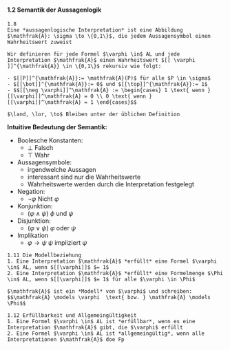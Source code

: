 #### 1.2 Semantik der Aussagenlogik

```ad-def
1.8 
Eine *aussagenlogische Interpretation* ist eine Abbildung $\mathfrak{A}: \sigma \to \{0,1\}$, die jedem Aussagensymbol einen Wahrheitswert zuweist
``` 

```ad-def
Wir definieren für jede Formel $\varphi \in$ AL und jede Interpretation $\mathfrak{A}$ einen Wahrheitswert $[[ \varphi ]]^{\mathfrak{A}} \in \{0,1\}$ rekursiv wie folgt:

- $[[P]]^{\mathfrak{A}}:= \mathfrak{A}(P)$ für alle $P \in \sigma$
- $[[\bot]]^{\mathfrak{A}}:= 0$ und $[[\top]]^{\mathfrak{A}}:= 1$
- $$[[\neg \varphi]]^\mathfrak{A} := \begin{cases} 1 \text{ wenn } [[\varphi]]^\mathfrak{A} = 0 \\ 0 \text{ wenn } [[\varphi]]^\mathfrak{A} = 1 \end{cases}$$ 

$\land, \lor, \to$ Bleiben unter der üblichen Definition

```

**Intuitive Bedeutung der Semantik:**
- Boolesche Konstanten: 
	- $\bot$ Falsch
	- $\top$ Wahr
- Aussagensymbole:
	- irgendwelche Aussagen
	- interessant sind nur die Wahrheitswerte
	- Wahrheitswerte werden durch die Interpretation festgelegt
- Negation: 
	- $\neg \varphi$ Nicht $\varphi$ 
- Konjunktion:
	- $(\varphi \land \psi)$ $\phi$ und $\psi$
- Disjunktion:
	- $(\varphi \lor \psi)$ $\varphi$ oder $\psi$ 
- Implikation 
	- $\varphi \to \psi$ $\psi$ impliziert $\psi$

```ad-def
1.11 Die Modellbeziehung
1. Eine Interpretation $\mathfrak{A}$ *erfüllt* eine Formel $\varphi \in$ AL, wenn $[[\varphi]]$ $= 1$
2. Eine Interpretation $\mathfrak{A}$ *erfüllt* eine Formelmenge $\Phi \in$ AL, wenn $[[\varphi]]$ $= 1$ für alle $\varphi \in \Phi$

$\mathfrak{A}$ ist ein *Modell* von $\varphi$ und schreiben:
$$\mathfrak{A} \models \varphi  \text{ bzw. } \mathfrak{A} \models \Phi$$
```

```ad-def
1.12 Erfüllbarkeit und Allgemeingültigkeit
1. Eine Formel $\varphi \in$ AL ist *erfüllbar*, wenn es eine Interpretation $\mathfrak{A}$ gibt, die $\varphi$ erfüllt
2. Eine Formel $\varphi \in$ AL ist *allgemeingültig*, wenn alle Interpretationen $\mathfrak{A}$ doe Fp
```